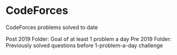 # CodeForces
CodeForces problems solved to date 

Post 2019 Folder: Goal of at least 1 problem a day
Pre 2019 Folder: Previously solved questions before 1-problem-a-day challenge
